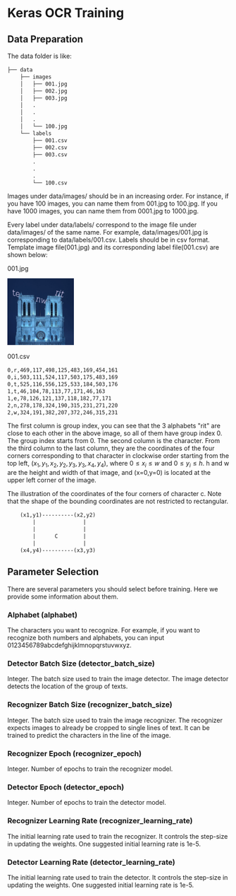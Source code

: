 # Keras OCR Training

## Data Preparation

The data folder is like:

```
├── data
	├── images 
	│	├── 001.jpg
	│	├── 002.jpg
	│	├── 003.jpg
	│	.
	│	.
	│	.
	│	└── 100.jpg
	└── labels
		├── 001.csv
		├── 002.csv
		├── 003.csv
		.
		.
		.
		└── 100.csv
```

Images under data/images/ should be in an increasing order. For instance, if you have 100 images, you can name them from 001.jpg to 100.jpg. If you have 1000 images, you can name them from 0001.jpg to 1000.jpg.

Every label under data/labels/ correspond to the image file under data/images/ of the same name. For example, data/images/001.jpg is corresponding to data/labels/001.csv. Labels should be in csv format. Template image file(001.jpg) and its corresponding label file(001.csv) are shown below:

001.jpg

<img src="..\assets\000.png" width=30%>

001.csv

```
0,r,469,117,498,125,483,169,454,161
0,i,503,111,524,117,503,175,483,169
0,t,525,116,556,125,533,184,503,176
1,t,46,104,78,113,77,171,46,163
1,e,78,126,121,137,118,182,77,171
2,n,278,178,324,190,315,231,271,220
2,w,324,191,382,207,372,246,315,231
```

The first column is group index, you can see that the 3 alphabets "rit" are close to each other in the above image, so all of them have group index 0. The group index starts from 0. The second column is the character. From the third column to the last column, they are the coordinates of the four corners corresponding to that character in clockwise order starting from the top left, $(x_1,y_1,x_2,y_2,y_3,y_3,x_4,y_4)$, where $0\leq x_i\leq w$ and $0\leq y_i\leq h$. h and w are the height and width of that image, and (x=0,y=0) is located at the upper left corner of the image.

The illustration of the coordinates of the four corners of character c. Note that the shape of the bounding coordinates are not restricted to rectangular.

```
    (x1,y1)----------(x2,y2)
    	|               |
    	|               |
    	|      C        | 
    	|               |
    (x4,y4)----------(x3,y3)
```

## Parameter Selection

There are several parameters you should select before training. Here we provide some information about them. 

### Alphabet (alphabet)

The characters you want to recognize. For example, if you want to recognize both numbers and alphabets, you can input 0123456789abcdefghijklmnopqrstuvwxyz.

### Detector Batch Size (detector_batch_size)

Integer. The batch size used to train the image detector. The image detector detects the location of the group of texts.

### Recognizer Batch Size (recognizer_batch_size)

Integer. The batch size used to train the image recognizer. The recognizer expects images to already be cropped to single lines of text. It can be trained to predict the characters in the line of the image.

### Recognizer Epoch (recognizer_epoch)

Integer. Number of epochs to train the recognizer model.

### Detector Epoch (detector_epoch)

Integer. Number of epochs to train the detector model.  

### Recognizer Learning Rate (recognizer_learning_rate)

The initial learning rate used to train the recognizer. It controls the step-size in updating the weights. One suggested initial learning rate is 1e-5.

### Detector Learning Rate (detector_learning_rate)

The initial learning rate used to train the detector. It controls the step-size in updating the weights. One suggested initial learning rate is 1e-5.

### 